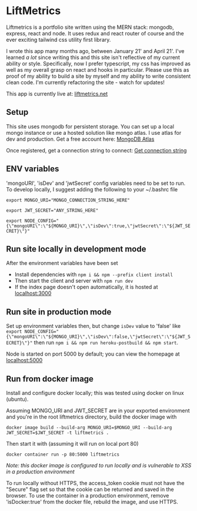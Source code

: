 # LiftMetrics

Liftmetrics is a portfolio site written using the MERN stack: mongodb, express, react and node. It uses redux and react router of course and the ever exciting tailwind css utility first library.

I wrote this app many months ago, between January 21' and April 21'. I've learned *a lot* since writing this and this site isn't reflective of my current ability or style. Specifically, now I prefer typescript, my css has improved as well as my overall grasp on react and hooks in particular. Please use this as proof of my ability to build a site by myself and my ability to write consistent clean code.  I'm currently refactoring the site - watch for updates!

This app is currently live at: [liftmetrics.net](https://www.liftmetrics.net/)

## Setup

This site uses mongodb for persistent storage. You can set up a local mongo instance or use a hosted solution like mongo atlas.
I use atlas for dev and production. Get a free account here: [MongoDB Atlas](https://www.mongodb.com/try)

Once registered, get a connection string to connect: [Get connection string](https://docs.mongodb.com/guides/cloud/connectionstring/)

## ENV variables

'mongoURI', 'isDev' and 'jwtSecret' config variables need to be set to run. To develop locally, I suggest adding the following to your ~/.bashrc file

`export MONGO_URI="MONGO_CONNECTION_STRING_HERE"`

`export JWT_SECRET="ANY_STRING_HERE"`

`export NODE_CONFIG="{\"mongoURI\":\"${MONGO_URI}\",\"isDev\":true,\"jwtSecret\":\"${JWT_SECRET}\"}"`

## Run site locally in development mode

After the environment variables have been set

- Install dependencies with `npm i && npm --prefix client install`
- Then start the client and server with `npm run dev`
- If the index page doesn't open automatically, it is hosted at [localhost:3000](http://localhost:3000)

## Run site in production mode

Set up environment variables then, but change `isDev` value to 'false' like `export NODE_CONFIG="{\"mongoURI\":\"${MONGO_URI}\",\"isDev\":false,\"jwtSecret\":\"${JWT_SECRET}\"}"`
then run `npm i && npm run heroku-postbuild && npm start`.

Node is started on port 5000 by default; you can view the homepage at [localhost:5000](http://localhost:5000)

## Run from docker image

Install and configure docker locally; this was tested using docker on linux (ubuntu).

Assuming MONGO_URI and JWT_SECRET are in your exported environment and you're in the root liftmetrics directory, build the docker image with

`docker image build --build-arg MONGO_URI=$MONGO_URI --build-arg JWT_SECRET=$JWT_SECRET -t liftmetrics .`

Then start it with (assuming it will run on local port 80)

`docker container run -p 80:5000 liftmetrics`

_Note: this docker image is configured to run locally and is vulnerable to XSS in a production environment_

To run locally without HTTPS, the access_token cookie must not have the "Secure" flag set so that the cookie can be returned and saved in the browser. To use the container in a production environment, remove 'isDocker:true' from the docker file, rebuild the image, and use HTTPS.
